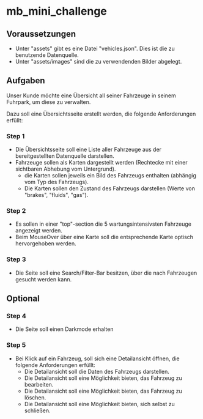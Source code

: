 # mb_mini_challenge

## Voraussetzungen

- Unter "assets" gibt es eine Datei "vehicles.json". Dies ist die zu benutzende Datenquelle.
- Unter "assets/images" sind die zu verwendenden Bilder abgelegt.

## Aufgaben

Unser Kunde möchte eine Übersicht all seiner Fahrzeuge in seinem Fuhrpark, um diese zu verwalten.

Dazu soll eine Übersichtsseite erstellt werden, die folgende Anforderungen erfüllt:

### Step 1

- Die Übersichtsseite soll eine Liste aller Fahrzeuge aus der bereitgestellten Datenquelle darstellen.
- Fahrzeuge sollen als Karten dargestellt werden (Rechtecke mit einer sichtbaren Abhebung vom Untergrund).
    - die Karten sollen jeweils ein Bild des Fahrzeugs enthalten (abhängig vom Typ des Fahrzeugs).
    - Die Karten sollen den Zustand des Fahrzeugs darstellen (Werte von "brakes", "fluids", "gas").

### Step 2

- Es sollen in einer "top"-section die 5 wartungsintensivsten Fahrzeuge angezeigt werden.
- Beim MouseOver über eine Karte soll die entsprechende Karte optisch hervorgehoben werden.

### Step 3

- Die Seite soll eine Search/Filter-Bar besitzen, über die nach Fahrzeugen gesucht werden kann.

## Optional

### Step 4

- Die Seite soll einen Darkmode erhalten

### Step 5

- Bei Klick auf ein Fahrzeug, soll sich eine Detailansicht öffnen, die folgende Anforderungen erfüllt:
    - Die Detailansicht soll die Daten des Fahrzeugs darstellen.
    - Die Detailansicht soll eine Möglichkeit bieten, das Fahrzeug zu bearbeiten.
    - Die Detailansicht soll eine Möglichkeit bieten, das Fahrzeug zu löschen.
    - Die Detailansicht soll eine Möglichkeit bieten, sich selbst zu schließen.